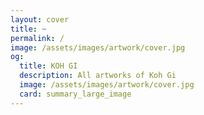 ```yaml
---
layout: cover
title: ~
permalink: /
image: /assets/images/artwork/cover.jpg
og:
  title: KOH GI
  description: All artworks of Koh Gi
  image: /assets/images/artwork/cover.jpg
  card: summary_large_image
---
```

